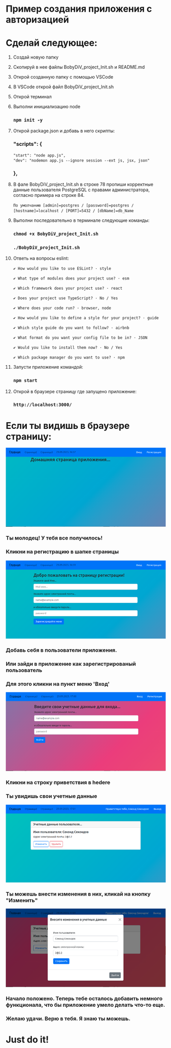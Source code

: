 # Пример создания приложения с авторизацией

# Сделай следующее:

1.  Создай новую папку

2.  Скопируй в нее файлы BobyDiV_project_Init.sh и README.md

3.  Открой созданную папку с помощью VSCode

4.  В VSCode открой файл BobyDiV_project_Init.sh

5.  Открой терминал

6.  Выполни инициализацию node

    ### `npm init -y`

7.  Открой package.json и добавь в него скрипты:

    ### "scripts": {

        "start": "node app.js",
        "dev": "nodemon app.js --ignore session --ext js, jsx, json"

    ### },

8.  В фале BobyDiV_project_Init.sh в строке 78 пропиши корректные данные пользователя
    PostgreSQL с правами администратора, согласно примера на строке 84.

    `По умолчанию [admin]=postgres / [password]=postgres / [hostname]=localhost / [PORT]=5432 / [dbName]=db_Name`

9.  Выполни последовательно в терминале следующие команды:

    ### `chmod +x BobyDiV_project_Init.sh`

    ### `./BobyDiV_project_Init.sh`

10. Ответь на вопросы eslint:

    `✔ How would you like to use ESLint? · style`

    `✔ What type of modules does your project use? · esm`

    `✔ Which framework does your project use? · react`

    `✔ Does your project use TypeScript? · No / Yes`

    `✔ Where does your code run? · browser, node`

    `✔ How would you like to define a style for your project? · guide`

    `✔ Which style guide do you want to follow? · airbnb`

    `✔ What format do you want your config file to be in? · JSON`

    `✔ Would you like to install them now? · No / Yes`

    `✔ Which package manager do you want to use? · npm`

11. Запусти приложение командой:

    ### `npm start`

12. Открой в браузере страницу где запущено приложение:
    ### `http://localhost:3000/`

# Если ты видишь в браузере страницу:

<img src='./assets/images/image_0.png' alt='img0'>

### Ты молодец! У тебя все получилось!

### Кликни на регистрацию в шапке страницы

<img src='./assets/images/image_1.png' alt='img1'>

### Добавь себя в пользователи приложения.

### Или зайди в приложение как зарегистрированый пользователь

### Для этого кликни на пункт меню 'Вход'

<img src='./assets/images/image_2.png' alt='img2'>

### Кликни на строку приветствия в hedere

### Ты увидишь свои учетные данные

<img src='./assets/images/image_3.png' alt='img3'>

### Ты можешь внести изменения в них, кликай на кнопку "Изменить"

<img src='./assets/images/image_4.png' alt='img4'>

### Начало положено. Теперь тебе осталось добавить немного функционала, что бы приложение умело делать что-то еще.

### Желаю удачи. Верю в тебя. Я знаю ты можешь.

# Just do it!
